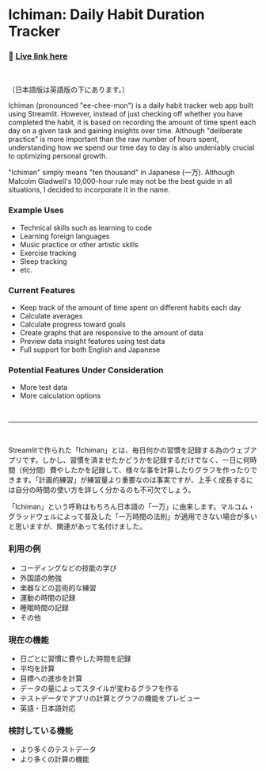 # Ichiman: Daily Habit Duration Tracker

### 🔗 [Live link here](https://ichiman.streamlit.app)

<br>

（日本語版は英語版の下にあります。）

Ichiman (pronounced "ee-chee-mon") is a daily habit tracker web app built using Streamlit. However, instead of just checking off whether you have completed the habit, it is based on recording the amount of time spent each day on a given task and gaining insights over time. Although "deliberate practice" is more important than the raw number of hours spent, understanding how we spend our time day to day is also undeniably crucial to optimizing personal growth. 

"Ichiman" simply means "ten thousand" in Japanese (一万). Although Malcolm Gladwell's 10,000-hour rule may not be the best guide in all situations, I decided to incorporate it in the name. 

### Example Uses
- Technical skills such as learning to code
- Learning foreign languages
- Music practice or other artistic skills
- Exercise tracking
- Sleep tracking
- etc.

### Current Features
- Keep track of the amount of time spent on different habits each day
- Calculate averages
- Calculate progress toward goals
- Create graphs that are responsive to the amount of data
- Preview data insight features using test data
- Full support for both English and Japanese

### Potential Features Under Consideration
- More test data
- More calculation options

<br>

---

<br>

Streamlitで作られた「Ichiman」とは、毎日何かの習慣を記録する為のウェブアプリです。しかし、習慣を済ませたかどうかを記録するだけでなく、一日に何時間（何分間）費やしたかを記録して、様々な事を計算したりグラフを作ったりできます。「計画的練習」が練習量より重要なのは事実ですが、上手く成長するには自分の時間の使い方を詳しく分かるのも不可欠でしょう。

「Ichiman」という呼称はもちろん日本語の「一万」に由来します。マルコム・グラッドウェルによって普及した「一万時間の法則」が適用できない場合が多いと思いますが、関連があって名付けました。

### 利用の例
- コーディングなどの技能の学び
- 外国語の勉強
- 楽器などの芸術的な練習
- 運動の時間の記録
- 睡眠時間の記録
- その他

### 現在の機能
- 日ごとに習慣に費やした時間を記録
- 平均を計算
- 目標への進歩を計算
- データの量によってスタイルが変わるグラフを作る
- テストデータでアプリの計算とグラフの機能をプレビュー
- 英語・日本語対応

### 検討している機能
- より多くのテストデータ
- より多くの計算の機能

